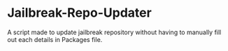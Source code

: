 # Jailbreak-Repo-Updater
A script made to update jailbreak repository without having to manually fill out each details in Packages file.

